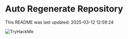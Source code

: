 # Auto Regenerate Repository

This README was last updated: 2025-03-12 12:59:24

 ![TryHackMe](https://tryhackme.com/badge/533634)
